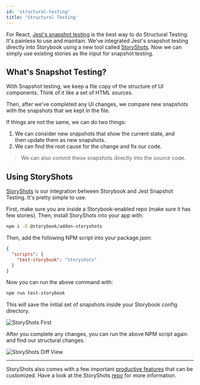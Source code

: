 ```yaml
---
id: 'structural-testing'
title: 'Structural Testing'
---
```


For React, [Jest's snapshot testing](https://facebook.github.io/jest/blog/2016/07/27/jest-14.html) is the best way to do Structural Testing. It's painless to use and maintain. We've integrated Jest's snapshot testing directly into Storybook using a new tool called [StoryShots](https://github.com/storybooks/storyshots). Now we can simply use existing stories as the input for snapshot testing.

## What's Snapshot Testing?

With Snapshot testing, we keep a file copy of the structure of UI components. Think of it like a set of HTML sources.

Then, after we've completed any UI changes, we compare new snapshots with the snapshots that we kept in the file.

If things are not the same, we can do two things:

1.  We can consider new snapshots that show the current state, and then update them as new snapshots.
2.  We can find the root cause for the change and fix our code.

> We can also commit these snapshots directly into the source code.

## Using StoryShots

[StoryShots](https://github.com/storybooks/storybook/tree/master/packages/storyshots) is our integration between Storybook and Jest Snapshot Testing. It's pretty simple to use.

First, make sure you are inside a Storybook-enabled repo (make sure it has few stories).
Then, install StoryShots into your app with:

```sh
npm i -D @storybook/addon-storyshots
```

Then, add the following NPM script into your package.json:

```json
{
  "scripts": {
    "test-storybook": "storyshots"
  }
}
```

Now you can run the above command with:

```sh
npm run test-storybook
```

This will save the initial set of snapshots inside your Storybook config directory.

![StoryShots First](../static/storyshots-first-run.png)

After you complete any changes, you can run the above NPM script again and find our structural changes.

![StoryShots Diff View](../static/storyshots-diff-view.png)

* * *

StoryShots also comes with a few important [productive features](https://github.com/storybooks/storybook/tree/master/packages/storyshots#key-features) that can be customized. Have a look at the StoryShots [repo](https://github.com/storybooks/storybook/tree/master/packages/storyshots) for more information.
